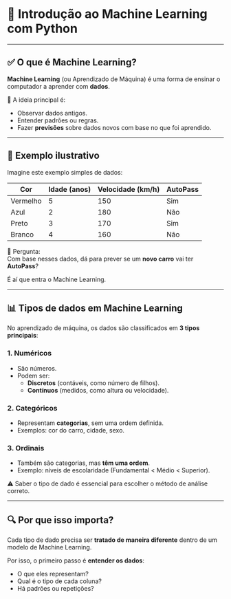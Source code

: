 # 📘 Introdução ao Machine Learning com Python
---

## ✅ O que é Machine Learning?

**Machine Learning** (ou Aprendizado de Máquina) é uma forma de ensinar o computador a aprender com **dados**.

📌 A ideia principal é:
- Observar dados antigos.
- Entender padrões ou regras.
- Fazer **previsões** sobre dados novos com base no que foi aprendido.

---

## 🧠 Exemplo ilustrativo

Imagine este exemplo simples de dados:

| Cor     | Idade (anos) | Velocidade (km/h) | AutoPass |
|---------|--------------|-------------------|----------|
| Vermelho | 5           | 150               | Sim      |
| Azul     | 2           | 180               | Não      |
| Preto    | 3           | 170               | Sim      |
| Branco   | 4           | 160               | Não      |

🤔 Pergunta:  
Com base nesses dados, dá para prever se um **novo carro** vai ter **AutoPass**?

É aí que entra o Machine Learning.

---

## 📊 Tipos de dados em Machine Learning

No aprendizado de máquina, os dados são classificados em **3 tipos principais**:

### 1. Numéricos
- São números.
- Podem ser:
  - **Discretos** (contáveis, como número de filhos).
  - **Contínuos** (medidos, como altura ou velocidade).

### 2. Categóricos
- Representam **categorias**, sem uma ordem definida.
- Exemplos: cor do carro, cidade, sexo.

### 3. Ordinais
- Também são categorias, mas **têm uma ordem**.
- Exemplo: níveis de escolaridade (Fundamental < Médio < Superior).

⚠️ Saber o tipo de dado é essencial para escolher o método de análise correto.

---

## 🔍 Por que isso importa?

Cada tipo de dado precisa ser **tratado de maneira diferente** dentro de um modelo de Machine Learning.

Por isso, o primeiro passo é **entender os dados**:
- O que eles representam?
- Qual é o tipo de cada coluna?
- Há padrões ou repetições?
